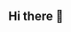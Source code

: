 ## Hi there 👋

<!--<h1 align="center">Hi 👋, I'm Mohammad Moazzam Alam</h1>
<h3 align="center">A passionate frontend developer from India</h3>

<p align="left"> <img src="https://komarev.com/ghpvc/?username=moazzam018&label=Profile%20views&color=0e75b6&style=flat" alt="moazzam018" /> </p>

<p align="left"> <a href="https://github.com/ryo-ma/github-profile-trophy"><img src="https://github-profile-trophy.vercel.app/?username=moazzam018" alt="moazzam018" /></a> </p>

- 🌱 I’m currently learning **DSA in Python**

- 👯 I’m looking to collaborate on **AIML projects**

- 🤝 I’m looking for help with **Machine Learning**

- 💬 Ask me about **Artificial intelligence**

- 📫 How to reach me **moazzamalam1601@gmail.com**

<h3 align="left">Connect with me:</h3>
<p align="left">
<a href="https://linkedin.com/in/mohammad moazzam alam" target="blank"><img align="center" src="https://raw.githubusercontent.com/rahuldkjain/github-profile-readme-generator/master/src/images/icons/Social/linked-in-alt.svg" alt="mohammad moazzam alam" height="30" width="40" /></a>
</p>

<h3 align="left">Languages and Tools:</h3>
<p align="left"> <a href="https://www.cprogramming.com/" target="_blank" rel="noreferrer"> <img src="https://raw.githubusercontent.com/devicons/devicon/master/icons/c/c-original.svg" alt="c" width="40" height="40"/> </a> <a href="https://www.w3.org/html/" target="_blank" rel="noreferrer"> <img src="https://raw.githubusercontent.com/devicons/devicon/master/icons/html5/html5-original-wordmark.svg" alt="html5" width="40" height="40"/> </a> <a href="https://developer.mozilla.org/en-US/docs/Web/JavaScript" target="_blank" rel="noreferrer"> <img src="https://raw.githubusercontent.com/devicons/devicon/master/icons/javascript/javascript-original.svg" alt="javascript" width="40" height="40"/> </a> <a href="https://www.python.org" target="_blank" rel="noreferrer"> <img src="https://raw.githubusercontent.com/devicons/devicon/master/icons/python/python-original.svg" alt="python" width="40" height="40"/> </a> </p>

<p><img align="left" src="https://github-readme-stats.vercel.app/api/top-langs?username=moazzam018&show_icons=true&locale=en&layout=compact" alt="moazzam018" /></p>

<p>&nbsp;<img align="center" src="https://github-readme-stats.vercel.app/api?username=moazzam018&show_icons=true&locale=en" alt="moazzam018" /></p>

<p><img align="center" src="https://github-readme-streak-stats.herokuapp.com/?user=moazzam018&" alt="moazzam018" /></p>
**Moazzam018/Moazzam018** is a ✨ _special_ ✨ repository because its `README.md` (this file) appears on your GitHub profile.

Here are some ideas to get you started:

- 🔭 I’m currently working on ...
- 🌱 I’m currently learning ...
- 👯 I’m looking to collaborate on ...
- 🤔 I’m looking for help with ...
- 💬 Ask me about ...
- 📫 How to reach me: ...
- 😄 Pronouns: ...
- ⚡ Fun fact: ...
-->
